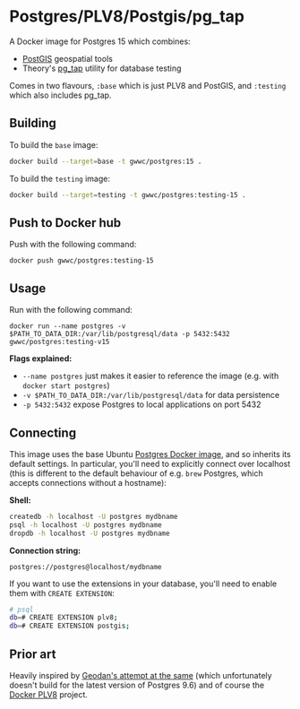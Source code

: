 # Postgres/PLV8/Postgis/pg_tap

A Docker image for Postgres 15 which combines:
- [PostGIS](https://postgis.net/) geospatial tools
- Theory's [pg_tap](https://github.com/theory/pgtap) utility for database testing

Comes in two flavours, `:base` which is just PLV8 and PostGIS, and `:testing` which also includes pg_tap.

## Building

To build the `base` image:

```sh
docker build --target=base -t gwwc/postgres:15 .
```

To build the `testing` image:

```sh
docker build --target=testing -t gwwc/postgres:testing-15 .
```

## Push to Docker hub

Push with the following command:

```
docker push gwwc/postgres:testing-15
```

## Usage

Run with the following command:

```
docker run --name postgres -v $PATH_TO_DATA_DIR:/var/lib/postgresql/data -p 5432:5432 gwwc/postgres:testing-v15
```

**Flags explained:**

- `--name postgres` just makes it easier to reference the image (e.g. with `docker start postgres`)
- `-v $PATH_TO_DATA_DIR:/var/lib/postgresql/data` for data persistence
- `-p 5432:5432` expose Postgres to local applications on port 5432

## Connecting

This image uses the base Ubuntu [Postgres Docker image](https://hub.docker.com/_/postgres), and so inherits its default settings. In particular, you'll need to explicitly connect over localhost (this is different to the default behaviour of e.g. `brew` Postgres, which accepts connections without a hostname):

**Shell:**

```sh
createdb -h localhost -U postgres mydbname
psql -h localhost -U postgres mydbname
dropdb -h localhost -U postgres mydbname
```

**Connection string:**

```
postgres://postgres@localhost/mydbname
```

If you want to use the extensions in your database, you'll need to enable them with `CREATE EXTENSION`:

```sh
# psql
db=# CREATE EXTENSION plv8;
db=# CREATE EXTENSION postgis;
```

## Prior art

Heavily inspired by [Geodan's attempt at the same](https://github.com/Geodan/docker-postgres-plv8-postgis) (which unfortunately doesn't build for the latest version of Postgres 9.6) and of course the [Docker PLV8](https://hub.docker.com/r/clkao/postgres-plv8/) project.
